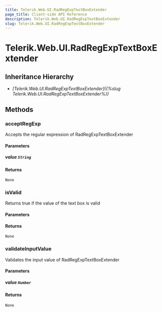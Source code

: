 ```yaml
---
title: Telerik.Web.UI.RadRegExpTextBoxExtender
page_title: Client-side API Reference
description: Telerik.Web.UI.RadRegExpTextBoxExtender
slug: Telerik.Web.UI.RadRegExpTextBoxExtender
---
```


# Telerik.Web.UI.RadRegExpTextBoxExtender  

## Inheritance Hierarchy

* *[Telerik.Web.UI.RadRegExpTextBoxExtender]({%slug Telerik.Web.UI.RadRegExpTextBoxExtender%})*


## Methods

###  acceptRegExp

Accepts the regular expression of RadRegExpTextBoxExtender

#### Parameters

##### value `String`

#### Returns

`None` 

### isValid

Returns true if the value of the text box is valid

#### Parameters

#### Returns

`None` 

### validateInputValue

Validates the input value of RadRegExpTextBoxExtender

#### Parameters

##### value `Number`

#### Returns

`None` 



